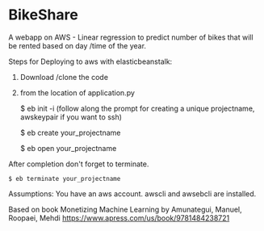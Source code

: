 # BikeShare 
A webapp on AWS - Linear regression to predict number of bikes that will be rented based on day /time of the year.

Steps for Deploying to aws with elasticbeanstalk:

1) Download /clone the code
2) from the location of application.py 
 
 	$ eb init -i (follow along the prompt for creating a unique projectname, awskeypair if you want to ssh)   
 
	 $ eb create your_projectname
 
 	$ eb open your_projectname
 
 After completion don't forget to terminate.
 
 	$ eb terminate your_projectname

Assumptions:
 You have an aws account. awscli and awsebcli are installed. 
 
 Based on book Monetizing Machine Learning by Amunategui, Manuel, Roopaei, Mehdi 
https://www.apress.com/us/book/9781484238721
